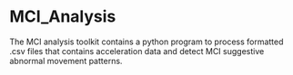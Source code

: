 # MCI_Analysis
The MCI analysis toolkit contains a python program to process formatted .csv files that contains acceleration data and detect MCI suggestive abnormal movement patterns.
